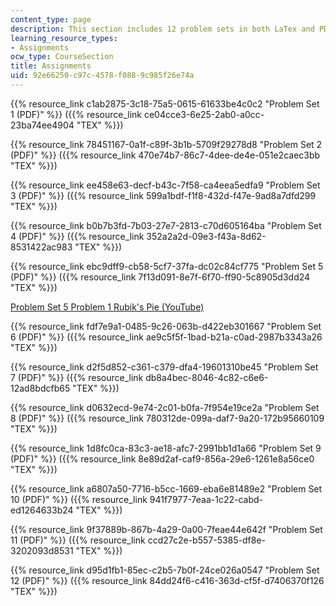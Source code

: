 ```yaml
---
content_type: page
description: This section includes 12 problem sets in both LaTex and PDF.
learning_resource_types:
- Assignments
ocw_type: CourseSection
title: Assignments
uid: 92e66250-c97c-4578-f088-9c985f26e74a
---
```


{{% resource_link c1ab2875-3c18-75a5-0615-61633be4c0c2 "Problem Set 1 (PDF)" %}} ({{% resource_link ce04cce3-6e25-2ab0-a0cc-23ba74ee4904 "TEX" %}})

{{% resource_link 78451167-0a1f-c89f-3b1b-5709f29278d8 "Problem Set 2 (PDF)" %}} ({{% resource_link 470e74b7-86c7-4dee-de4e-051e2caec3bb "TEX" %}})

{{% resource_link ee458e63-decf-b43c-7f58-ca4eea5edfa9 "Problem Set 3 (PDF)" %}} ({{% resource_link 599a1bdf-f1f8-432d-f47e-9ad8a7dfd299 "TEX" %}})

{{% resource_link b0b7b3fd-7b03-27e7-2813-c70d605164ba "Problem Set 4 (PDF)" %}} ({{% resource_link 352a2a2d-09e3-f43a-8d62-8531422ac983 "TEX" %}})

{{% resource_link ebc9dff9-cb58-5cf7-37fa-dc02c84cf775 "Problem Set 5 (PDF)" %}} ({{% resource_link 7f13d091-8e7f-6f70-ff90-5c8905d3dd24 "TEX" %}})

[Problem Set 5 Problem 1 Rubik's Pie (YouTube)](https://www.youtube.com/watch?v=HlOm9z64cIE&t=1s&ab_channel=AndrewSutherland)

{{% resource_link fdf7e9a1-0485-9c26-063b-d422eb301667 "Problem Set 6 (PDF)" %}} ({{% resource_link ae9c5f5f-1bad-b21a-c0ad-2987b3343a26 "TEX" %}})

{{% resource_link d2f5d852-c361-c379-dfa4-19601310be45 "Problem Set 7 (PDF)" %}} ({{% resource_link db8a4bec-8046-4c82-c6e6-12ad8bdcfb65 "TEX" %}})

{{% resource_link d0632ecd-9e74-2c01-b0fa-7f954e19ce2a "Problem Set 8 (PDF)" %}} ({{% resource_link 780312de-099a-daf7-9a20-172b95660109 "TEX" %}})

{{% resource_link 1d8fc0ca-83c3-ae18-afc7-2991bb1d1a66 "Problem Set 9 (PDF)" %}} ({{% resource_link 8e89d2af-caf9-856a-29e6-1261e8a56ce0 "TEX" %}})

{{% resource_link a6807a50-7716-b5cc-1669-eba6e81489e2 "Problem Set 10 (PDF)" %}} ({{% resource_link 941f7977-7eaa-1c22-cabd-ed1264633b24 "TEX" %}})

{{% resource_link 9f37889b-867b-4a29-0a00-7feae44e642f "Problem Set 11 (PDF)" %}} ({{% resource_link ccd27c2e-b557-5385-df8e-3202093d8531 "TEX" %}})

{{% resource_link d95d1fb1-85ec-c2b5-7b0f-24ce026a0547 "Problem Set 12 (PDF)" %}} ({{% resource_link 84dd24f6-c416-363d-cf5f-d7406370f126 "TEX" %}})